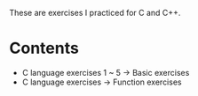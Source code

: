 These are exercises I practiced for C and C++. 

# Contents
- C language exercises 1 ~ 5 -> Basic exercises
- C language exercises -> Function exercises
 
 
 



